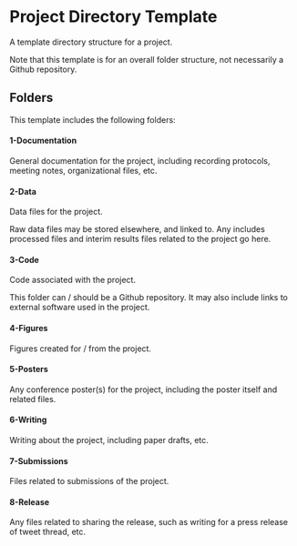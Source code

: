 # Project Directory Template

A template directory structure for a project.

Note that this template is for an overall folder structure, not necessarily a Github repository.

## Folders

This template includes the following folders:

#### 1-Documentation

General documentation for the project, including recording protocols, meeting notes, organizational files, etc.

#### 2-Data

Data files for the project.

Raw data files may be stored elsewhere, and linked to. Any includes processed files and interim results files related to the project go here.

#### 3-Code

Code associated with the project.

This folder can / should be a Github repository. It may also include links to external software used in the project.

#### 4-Figures

Figures created for / from the project.

#### 5-Posters

Any conference poster(s) for the project, including the poster itself and related files.

#### 6-Writing

Writing about the project, including paper drafts, etc.

#### 7-Submissions

Files related to submissions of the project.

#### 8-Release

Any files related to sharing the release, such as writing for a press release of tweet thread, etc.
